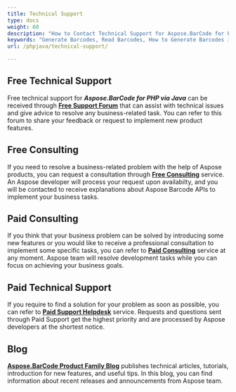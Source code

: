 ```yaml
---
title: Technical Support
type: docs
weight: 60
description: "How to Contact Technical Support for Aspose.BarCode for PHP"
keywords: "Generate Barcodes, Read Barcodes, How to Generate Barcodes in PHP, Technical Support for Aspose.BarCode, Aspose.Barcode Forum"
url: /phpjava/technical-support/

---
```

## **Free Technical Support**
Free technical support for ***Aspose.BarCode for PHP via Java*** can be received through [**Free Support Forum**](https://forum.aspose.com/c/barcode/13) that can assist with technical issues and give advice to resolve any business-related task. You can refer to this forum to share your feedback or request to implement new product features. 

## **Free Consulting**
If you need to resolve a business-related problem with the help of Aspose products, you can request a consultation through [**Free Consulting**](https://aspose-free-consulting.github.io/) service. An Aspose developer will process your request upon availabilty, and you will be contacted to receive explanations about Aspose Barcode APIs to implement your business tasks.

## **Paid Consulting**
If you think that your business problem can be solved by introducing some new features or you would like to receive a professional consultation to implement some specific tasks, you can refer to [**Paid Consulting**](https://consulting.aspose.com/) service at any moment. Aspose team will resolve development tasks while you can focus on achieving your business goals.

## **Paid Technical Support**
If you require to find a solution for your problem as soon as possible, you can refer to [**Paid Support Helpdesk**](https://helpdesk.aspose.com/) service. Requests and questions sent through Paid Support get the highest priority and are processed by Aspose developers at the shortest notice.

## **Blog**
[**Aspose.BarCode Product Family Blog**](https://blog.aspose.com/category/barcode/) publishes technical articles, tutorials, introduction for new features, and useful tips. In this blog, you can find information about recent releases and announcements from Aspose team.


